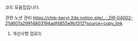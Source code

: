 코드 모음집입니다.

관련 노션 관리
https://chip-beryl-2de.notion.site/_-_DR-04002-21d607a29914803194adf4855e9b1312?source=copy_link

1. 개선사항 업로드
